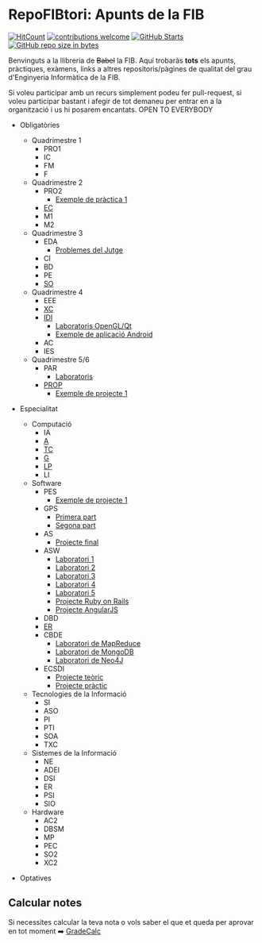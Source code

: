 # RepoFIBtori: Apunts de la FIB
[![HitCount](http://hits.dwyl.io/RepoFIBtori/RepoFIBtori.svg)](http://hits.dwyl.io/RepoFIBtori/RepoFIBtori) [![contributions welcome](https://img.shields.io/badge/contributions-welcome-brightgreen.svg?style=flat)](https://github.com/RepoFIBtori/RepoFIBtori) [![GitHub Starts](https://img.shields.io/github/stars/RepoFIBtori/RepoFIBtori.svg?style=social&label=Star&maxAge=2592000)](https://github.com/RepoFIBtori/RepoFIBtori/stargazers) [![GitHub repo size in bytes](https://img.shields.io/github/repo-size/RepoFIBtori/RepoFIBtori.svg)](https://github.com/RepoFIBtori/RepoFIBtori)


Benvinguts a la llibreria de ~~Babel~~ la FIB.  Aquí trobaràs **tots** els apunts, pràctiques,  exàmens, links a altres repositoris/pàgines de qualitat del grau d'Enginyeria Informàtica de la FIB. 

Si voleu participar amb un recurs simplement podeu fer pull-request, si voleu participar bastant i afegir de tot demaneu per entrar en a la organització i us hi posarem encantats. OPEN TO EVERYBODY

- Obligatòries

  - Quadrimestre 1
    - PRO1
    - IC
    - FM
    - F
  - Quadrimestre 2
    - PRO2
      - [Exemple de pràctica 1](https://github.com/AlbertSuarez/PRO2-Practice)
    - [EC](https://github.com/RepoFIBtori/RepoFIBtori/tree/master/Obligatories/Quadrimestre2/EC)
    - M1
    - M2
  - Quadrimestre 3
    - EDA
      - [Problemes del Jutge](https://github.com/AlbertSuarez/Jutge-EDA)
    - CI
    - BD
    - PE
    - [SO](https://github.com/RepoFIBtori/RepoFIBtori/tree/master/Obligatories/Quadrimestre3/SO)
  - Quadrimestre 4
    - EEE
    - [XC](https://github.com/RepoFIBtori/RepoFIBtori/tree/master/Obligatories/Quadrimestre4/XC)
    - [IDI](https://github.com/RepoFIBtori/RepoFIBtori/tree/master/Obligatories/Quadrimestre4/IDI)
      - [Laboratoris OpenGL/Qt](https://github.com/AlbertSuarez/IDI-Labs)
      - [Exemple de aplicació Android](https://github.com/AlbertSuarez/Remindit)
    - AC
    - IES
  - Quadrimestre 5/6
    - PAR
      - [Laboratoris](https://github.com/AlbertSuarez/ShowsCom-AS)
    - [PROP](https://github.com/RepoFIBtori/RepoFIBtori/tree/master/Obligatories/Quadrimestre5/PROP)
      - [Exemple de projecte 1](https://github.com/AlbertSuarez/Wikipedia-PROP)

- Especialitat

  - Computació
    - IA
    - [A](https://github.com/RepoFIBtori/RepoFIBtori/tree/master/Computacio/A)
    - [TC](https://github.com/RepoFIBtori/RepoFIBtori/tree/master/Computacio/TC)
    - [G](https://github.com/RepoFIBtori/RepoFIBtori/tree/master/Computacio/G)
    - [LP](https://github.com/RepoFIBtori/RepoFIBtori/tree/master/Computacio/LP)
    - LI
  - Software
    - PES
      - [Exemple de projecte 1](https://github.com/BlunchDev/blunch_android)
    - GPS
      - [Primera part](https://github.com/AlbertSuarez/GPS-Unified-Process)
      - [Segona part](https://github.com/AlbertSuarez/GPS-Agile-Development)
    - AS
      - [Projecte final](https://github.com/AlbertSuarez/ShowsCom-AS)
    - ASW
      - [Laboratori 1](https://github.com/AlbertSuarez/ASW-Lab1)
      - [Laboratori 2](https://github.com/AlbertSuarez/ASW-Lab2)
      - [Laboratori 3](https://github.com/AlbertSuarez/ASW-Lab3)
      - [Laboratori 4](https://github.com/AlbertSuarez/ASW-Lab4)
      - [Laboratori 5](https://github.com/AlbertSuarez/ASW-Lab5)
      - [Projecte Ruby on Rails](https://github.com/AlbertSuarez/Practica-ASW)
      - [Projecte AngularJS](https://github.com/victorpm5/HackerNew-Angular)
    - DBD
    - [ER](https://github.com/AlbertSuarez/ER-USE)
    - CBDE
      - [Laboratori de MapReduce](https://github.com/AlbertSuarez/neo4j-cbde)
      - [Laboratori de MongoDB](https://github.com/Hanekoma/mongocbde)
      - [Laboratori de Neo4J](https://github.com/AlbertSuarez/neo4j-cbde)
    - ECSDI
      - [Projecte teòric](https://github.com/AlbertSuarez/Practica-ECSDI)
      - [Projecte pràctic](https://github.com/casassg/ecsdi-amazon)
  - Tecnologies de la Informació
    - SI
    - ASO
    - PI
    - PTI
    - SOA
    - TXC
  - Sistemes de la Informació
    - NE
    - ADEI
    - DSI
    - ER
    - PSI
    - SIO
  - Hardware
    - AC2
    - DBSM
    - MP
    - PEC
    - SO2
    - XC2

- Optatives

## Calcular notes 
Si necessites calcular la teva nota o vols saber el que et queda per aprovar en tot moment :arrow_right: [GradeCalc](https://gradecalc.net/)
